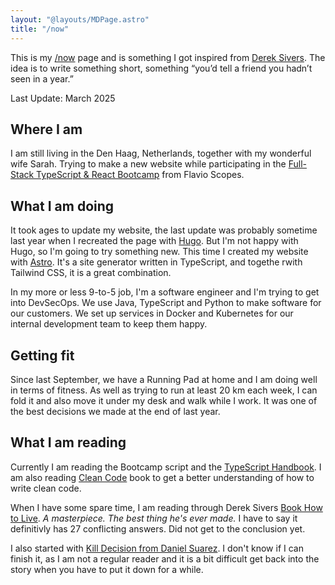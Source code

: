```yaml
---
layout: "@layouts/MDPage.astro"
title: "/now"
---
```


This is my [/now](https://nownownow.com) page and is something I got inspired
from [Derek Sivers](https://sive.rs/now). The idea is to write something short,
something “you’d tell a friend you hadn’t seen in a year.”

Last Update: March 2025

## Where I am

I am still living in the Den Haag, Netherlands, together with my wonderful wife
Sarah. Trying to make a new website while participating in the [Full-Stack
TypeScript & React Bootcamp](https://bootcamp.dev) from Flavio Scopes.

## What I am doing

It took ages to update my website, the last update was probably sometime last
year when I recreated the page with [Hugo](https://gohugo.io). But I'm not happy
with Hugo, so I'm going to try something new. This time I created my website
with [Astro](https://astro.build). It's a site generator written in
TypeScript, and togethe rwith Tailwind CSS, it is a great combination.

In my more or less 9-to-5 job, I'm a software engineer and I'm trying to get
into DevSecOps. We use Java, TypeScript and Python to make software for our
customers. We set up services in Docker and Kubernetes for our internal
development team to keep them happy.

## Getting fit

Since last September, we have a Running Pad at home and I am doing well in terms
of fitness. As well as trying to run at least 20 km each week, I can fold it and
also move it under my desk and walk while I work. It was one of the best
decisions we made at the end of last year.

## What I am reading

Currently I am reading the Bootcamp script and the [TypeScript
Handbook](https://www.typescriptlang.org/docs/handbook/intro.html). I am also
reading [Clean
Code](https://learning.oreilly.com/library/view/clean-code-a/9780136083238/)
book to get a better understanding of how to write clean code.

When I have some spare time, I am reading through Derek Sivers [Book How to
Live](http://sive.rs/h). _A masterpiece. The best thing he's ever made._ I have
to say it definitivly has 27 conflicting answers. Did not get to the conclusion
yet.

I also started with [Kill Decision from Daniel Suarez](https://en.wikipedia.org/wiki/Kill_Decision). I don't know if I can
finish it, as I am not a regular reader and it is a bit difficult get back into
the story when you have to put it down for a while.
